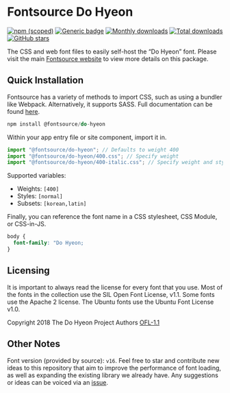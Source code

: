 # Fontsource Do Hyeon

[![npm (scoped)](https://img.shields.io/npm/v/@fontsource/do-hyeon?color=brightgreen)](https://www.npmjs.com/package/@fontsource/do-hyeon) [![Generic badge](https://img.shields.io/badge/fontsource-passing-brightgreen)](https://github.com/fontsource/fontsource) [![Monthly downloads](https://badgen.net/npm/dm/@fontsource/do-hyeon)](https://github.com/fontsource/fontsource) [![Total downloads](https://badgen.net/npm/dt/@fontsource/do-hyeon)](https://github.com/fontsource/fontsource) [![GitHub stars](https://img.shields.io/github/stars/fontsource/fontsource.svg?style=social&label=Star)](https://github.com/fontsource/fontsource/stargazers)

The CSS and web font files to easily self-host the “Do Hyeon” font. Please visit the main [Fontsource website](https://fontsource.org/fonts/do-hyeon) to view more details on this package.

## Quick Installation

Fontsource has a variety of methods to import CSS, such as using a bundler like Webpack. Alternatively, it supports SASS. Full documentation can be found [here](https://beta.fontsource.org/docs/getting-started/introduction).

```javascript
npm install @fontsource/do-hyeon
```

Within your app entry file or site component, import it in.

```javascript
import "@fontsource/do-hyeon"; // Defaults to weight 400
import "@fontsource/do-hyeon/400.css"; // Specify weight
import "@fontsource/do-hyeon/400-italic.css"; // Specify weight and style

```

Supported variables:
- Weights: `[400]`
- Styles: `[normal]`
- Subsets: `[korean,latin]`

Finally, you can reference the font name in a CSS stylesheet, CSS Module, or CSS-in-JS.

```css
body {
  font-family: "Do Hyeon;
}
```

## Licensing
It is important to always read the license for every font that you use.
Most of the fonts in the collection use the SIL Open Font License, v1.1. Some fonts use the Apache 2 license. The Ubuntu fonts use the Ubuntu Font License v1.0.

Copyright 2018 The Do Hyeon Project Authors
[OFL-1.1](http://scripts.sil.org/OFL)

## Other Notes
Font version (provided by source): `v16`.
Feel free to star and contribute new ideas to this repository that aim to improve the performance of font loading, as well as expanding the existing library we already have. Any suggestions or ideas can be voiced via an [issue](https://github.com/fontsource/fontsource/issues).